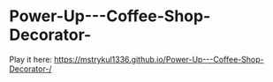 # Power-Up---Coffee-Shop-Decorator-
Play it here: https://mstrykul1336.github.io/Power-Up---Coffee-Shop-Decorator-/
